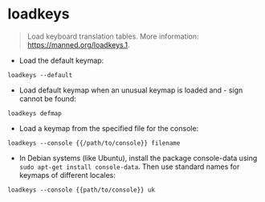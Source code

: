 # loadkeys

> Load keyboard translation tables.
> More information: <https://manned.org/loadkeys.1>.

- Load the default keymap:

`loadkeys --default`

- Load default keymap when an unusual keymap is loaded and - sign cannot be found:

`loadkeys defmap`

- Load a keymap from the specified file for the console:

`loadkeys --console {{/path/to/console}} filename`

- In Debian systems (like Ubuntu), install the package console-data using `sudo apt-get install console-data`. Then use standard names for keymaps of different locales:

`loadkeys --console {{path/to/console}} uk`
